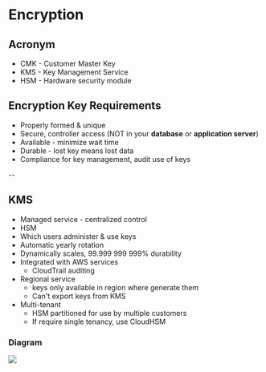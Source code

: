 # Encryption

## Acronym
* CMK - Customer Master Key
* KMS - Key Management Service
* HSM - Hardware security module

## Encryption Key Requirements
* Properly formed & unique
* Secure, controller access (NOT in your **database** or **application server**)
* Available - minimize wait time
* Durable - lost key means lost data
* Compliance for key management, audit use of keys

--

## KMS
* Managed service - centralized control
* HSM
* Which users administer & use keys
* Automatic yearly rotation
* Dynamically scales, 99.999 999 999% durability
* Integrated with AWS services
  * CloudTrail auditing
* Regional service
  * keys only available in region where generate them
  * Can't export keys from KMS
* Multi-tenant
  * HSM partitioned for use by multiple customers
  * If require single tenancy, use CloudHSM
  
### Diagram
[<img src="https://i.imgur.com/MSddC8l.png">](https://i.imgur.com/MSddC8l.png)
